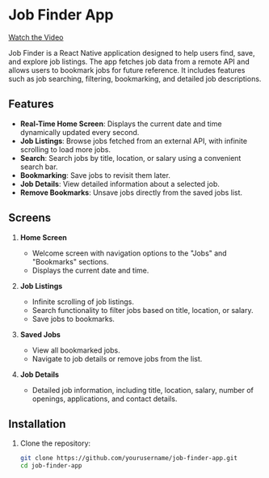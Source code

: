 # Job Finder App
[Watch the Video]([https://drive.google.com/file/d/1A2B3C4D5E6F7G8H9/view?usp=sharing](https://drive.google.com/file/d/1WmIwRR38M4wadEjxnFnMbP4sjwmUTt2d/view?usp=drive_link))


Job Finder is a React Native application designed to help users find, save, and explore job listings. The app fetches job data from a remote API and allows users to bookmark jobs for future reference. It includes features such as job searching, filtering, bookmarking, and detailed job descriptions.

## Features

- **Real-Time Home Screen**: Displays the current date and time dynamically updated every second.
- **Job Listings**: Browse jobs fetched from an external API, with infinite scrolling to load more jobs.
- **Search**: Search jobs by title, location, or salary using a convenient search bar.
- **Bookmarking**: Save jobs to revisit them later.
- **Job Details**: View detailed information about a selected job.
- **Remove Bookmarks**: Unsave jobs directly from the saved jobs list.

## Screens

1. **Home Screen**  
   - Welcome screen with navigation options to the "Jobs" and "Bookmarks" sections.
   - Displays the current date and time.
   
2. **Job Listings**  
   - Infinite scrolling of job listings.
   - Search functionality to filter jobs based on title, location, or salary.
   - Save jobs to bookmarks.
   
3. **Saved Jobs**  
   - View all bookmarked jobs.
   - Navigate to job details or remove jobs from the list.

4. **Job Details**  
   - Detailed job information, including title, location, salary, number of openings, applications, and contact details.

## Installation

1. Clone the repository:
   ```bash
   git clone https://github.com/yourusername/job-finder-app.git
   cd job-finder-app
